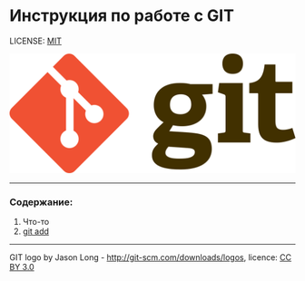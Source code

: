 # Инструкция по работе с GIT

LICENSE: [MIT](./license.md)

![git-logo](./assets/git-logo.png.png)

---

### Содержание:
1. Что-то
2. [git add](./add.md)


---

GIT logo by Jason Long - http://git-scm.com/downloads/logos,
licence: [CC BY 3.0](http://creativecommons.org/license/by/3.0/)
